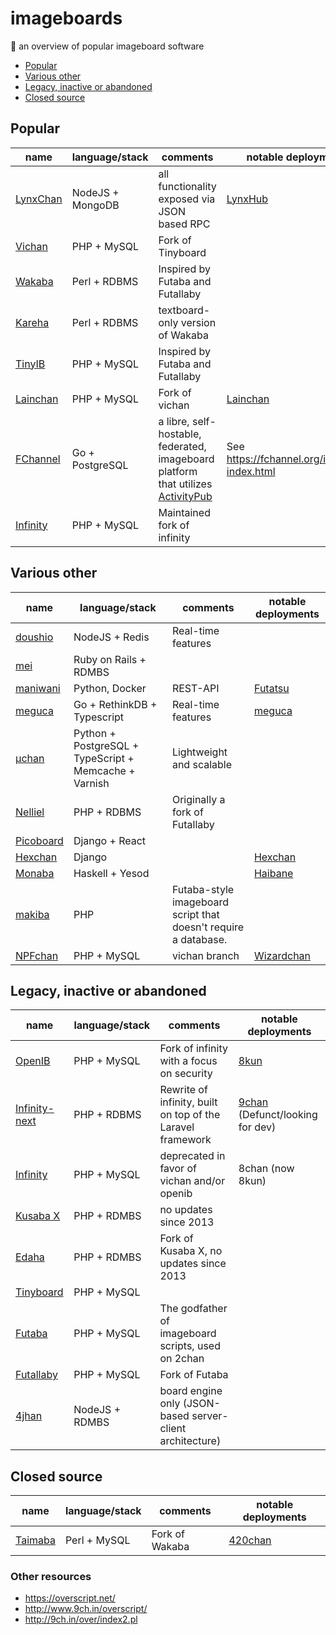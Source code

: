 # imageboards
:ramen: an overview of popular imageboard software

* [Popular](#popular)
* [Various other](#various-other)
* [Legacy, inactive or abandoned](#legacy-inactive-or-abandoned)
* [Closed source](#closed-source)

## Popular
name | language/stack | comments | notable deployments
-----| -------------- | ------ | --------
[LynxChan](https://gitgud.io/LynxChan/LynxChan ) | NodeJS + MongoDB | all functionality exposed via JSON based RPC | [LynxHub](https://lynx.farted.net/lynx/)
[Vichan](https://github.com/vichan-devel/vichan/) | PHP + MySQL | Fork of Tinyboard | 
[Wakaba](http://wakaba.c3.cx/s/web/wakaba_kareha) | Perl + RDBMS |  Inspired by Futaba and Futallaby |
[Kareha](http://wakaba.c3.cx/s/web/wakaba_kareha) | Perl + RDBMS | textboard-only version of Wakaba |
[TinyIB](https://code.rocketnine.space/tslocum/TinyIB) | PHP + MySQL | Inspired by Futaba and Futallaby | 
[Lainchan](https://github.com/lainchan/lainchan/) | PHP + MySQL | Fork of vichan | [Lainchan](https://lainchan.org/)
[FChannel](https://github.com/FChannel0/FChannel-Server) | Go + PostgreSQL | a libre, self-hostable, federated, imageboard platform that utilizes [ActivityPub](https://www.w3.org/TR/activitypub/) | See https://fchannel.org/instance-index.html
[Infinity](https://github.com/odilitime/infinity) | PHP + MySQL | Maintained fork of infinity | 

## Various other
name | language/stack | comments | notable deployments
-----| -------------- | ------ | --------
[doushio](https://github.com/lalcmellkmal/doushio) | NodeJS + Redis |  Real-time features |
[mei](https://github.com/lulalala/mei) | Ruby on Rails + RDMBS | |  
[maniwani](https://github.com/DangerOnTheRanger/maniwani) | Python, Docker | REST-API | [Futatsu](https://futatsu.org/)
[meguca](https://github.com/bakape/meguca) | Go + RethinkDB + Typescript |  Real-time features | [meguca](https://shamik.ooo)
[µchan](https://github.com/Floens/uchan) | Python + PostgreSQL + TypeScript + Memcache + Varnish | Lightweight and scalable |
[Nelliel](https://github.com/NellielProject/Nelliel) | PHP + RDBMS | Originally a fork of Futallaby |
[Picoboard](https://github.com/anonim-legivon/picoboard) | Django + React | |  
[Hexchan](https://github.com/hexchan/hexchan-engine)  | Django | | [Hexchan](https://hexchan.org/)
[Monaba](https://github.com/ahushh/Monaba) | Haskell + Yesod | | [Haibane](https://haibane.ru/)
[makiba](https://github.com/maki64/makiba) | PHP | Futaba-style imageboard script that doesn't require a database.
[NPFchan](https://github.com/fallenPineapple/NPFchan) | PHP + MySQL | vichan branch | [Wizardchan](https://wizchan.org/)


## Legacy, inactive or abandoned
name | language/stack | comments | notable deployments
-----| -------------- | ------ | --------
[OpenIB](https://github.com/OpenIB/OpenIB) | PHP + MySQL | Fork of infinity with a focus on security | [8kun](https://8kun.top/index.html)
[Infinity-next](https://github.com/infinity-next/infinity-next) | PHP + RDBMS | Rewrite of infinity, built on top of the Laravel framework | [9chan](https://9chan.tw) (Defunct/looking for dev)
[Infinity](https://github.com/ctrlcctrlv/infinity) | PHP + MySQL | deprecated in favor of vichan and/or openib | 8chan (now 8kun)
[Kusaba X](http://kusabax.cultnet.net/) | PHP + RDMBS |  no updates since 2013 |
[Edaha](https://github.com/Edaha/Edaha) | PHP + RDMBS |  Fork of Kusaba X, no updates since 2013 |
[Tinyboard](https://github.com/savetheinternet/Tinyboard) | PHP + MySQL | | 
[Futaba](http://jun.2chan.net/script/) | PHP + MySQL | The godfather of imageboard scripts, used on 2chan |
[Futallaby](http://www.1chan.net/futallaby/) | PHP + MySQL | Fork of Futaba
[4jhan](https://github.com/phikal/4jhan-server) | NodeJS + RDMBS | board engine only (JSON-based server-client architecture) |


## Closed source
name | language/stack | comments | notable deployments
-----| -------------- | ------ | --------
[Taimaba](https://taimapedia.org/index.php?title=Taimaba) | Perl + MySQL | Fork of Wakaba | [420chan](http://420chan.org)


### Other resources
* https://overscript.net/
* http://www.9ch.in/overscript/
* http://9ch.in/over/index2.pl
